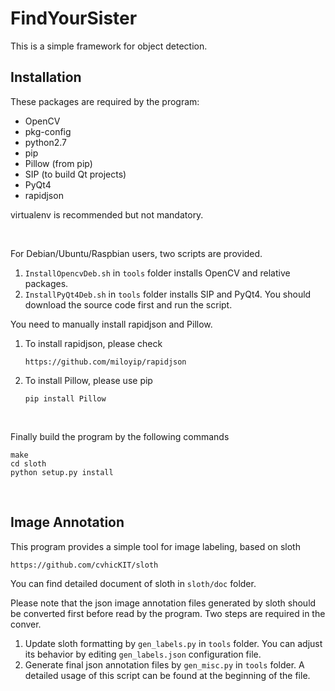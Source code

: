 # FindYourSister

This is a simple framework for object detection.

## Installation

These packages are required by the program:

- OpenCV
- pkg-config
- python2.7
- pip
- Pillow (from pip)
- SIP (to build Qt projects)
- PyQt4
- rapidjson

virtualenv is recommended but not mandatory.

&nbsp;

For Debian/Ubuntu/Raspbian users, two scripts are provided.

  1. `InstallOpencvDeb.sh` in `tools` folder installs OpenCV and relative packages.
  2. `InstallPyQt4Deb.sh` in `tools` folder installs SIP and PyQt4. You should download the source code first and run the script.

You need to manually install rapidjson and Pillow.

  1. To install rapidjson, please check
     ```
     https://github.com/miloyip/rapidjson
     ```
 
  2. To install Pillow, please use pip
     ```
     pip install Pillow
     ```

&nbsp;

Finally build the program by the following commands
```
make
cd sloth
python setup.py install
```

&nbsp;

## Image Annotation

This program provides a simple tool for image labeling, based on sloth
```
https://github.com/cvhicKIT/sloth
```
You can find detailed document of sloth in `sloth/doc` folder.

Please note that the json image annotation files generated by sloth should be converted first before read by the program. Two steps are required in the conver.

1. Update sloth formatting by `gen_labels.py` in `tools` folder. You can adjust its behavior by editing `gen_labels.json` configuration file.
2. Generate final json annotation files by `gen_misc.py` in `tools` folder. A detailed usage of this script can be found at the beginning of the file.


